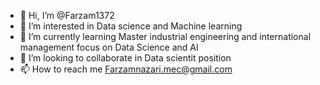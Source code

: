 - 👋 Hi, I’m @Farzam1372
- 👀 I’m interested in Data science and Machine learning
- 🌱 I’m currently learning Master industrial engineering and international management focus on Data Science and AI
- 💞️ I’m looking to collaborate in Data scientit position
- 📫 How to reach me Farzamnazari.mec@gmail.com

<!---
Farzam1372/Farzam1372 is a ✨ special ✨ repository because its `README.md` (this file) appears on your GitHub profile.
You can click the Preview link to take a look at your changes.
--->
